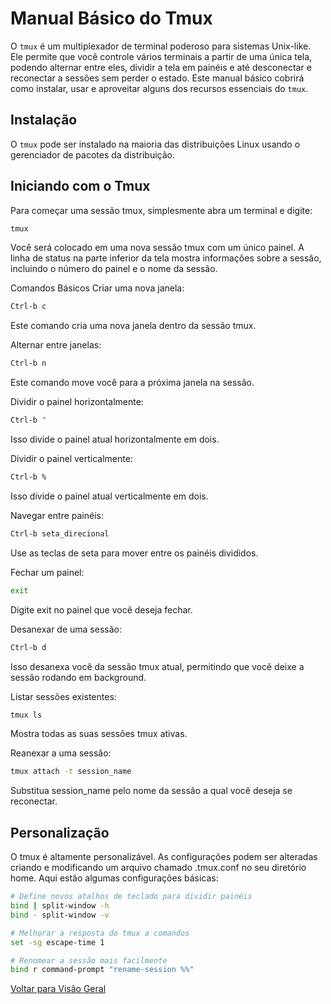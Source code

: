 # Manual Básico do Tmux

O `tmux` é um multiplexador de terminal poderoso para sistemas Unix-like. Ele permite que você controle vários terminais a partir de uma única tela, podendo alternar entre eles, dividir a tela em painéis e até desconectar e reconectar a sessões sem perder o estado. Este manual básico cobrirá como instalar, usar e aproveitar alguns dos recursos essenciais do `tmux`.

## Instalação

O `tmux` pode ser instalado na maioria das distribuições Linux usando o gerenciador de pacotes da distribuição.

## Iniciando com o Tmux
Para começar uma sessão tmux, simplesmente abra um terminal e digite:

  ```bash
  tmux
  ```

Você será colocado em uma nova sessão tmux com um único painel. A linha de status na parte inferior da tela mostra informações sobre a sessão, incluindo o número do painel e o nome da sessão.

Comandos Básicos
Criar uma nova janela:

  ```bash
  Ctrl-b c
  ```

Este comando cria uma nova janela dentro da sessão tmux.

Alternar entre janelas:

  ```bash
  Ctrl-b n
  ```

Este comando move você para a próxima janela na sessão.

Dividir o painel horizontalmente:

  ```bash
  Ctrl-b "
  ```

Isso divide o painel atual horizontalmente em dois.

Dividir o painel verticalmente:

  ```bash
  Ctrl-b %
  ```

Isso divide o painel atual verticalmente em dois.

Navegar entre painéis:

  ```bash
  Ctrl-b seta_direcional
  ```

Use as teclas de seta para mover entre os painéis divididos.

Fechar um painel:

  ```bash
  exit
  ```

Digite exit no painel que você deseja fechar.

Desanexar de uma sessão:

  ```bash
  Ctrl-b d
  ```

Isso desanexa você da sessão tmux atual, permitindo que você deixe a sessão rodando em background.

Listar sessões existentes:

  ```bash
  tmux ls
  ```

Mostra todas as suas sessões tmux ativas.

Reanexar a uma sessão:

  ```bash
  tmux attach -t session_name
  ```

Substitua session_name pelo nome da sessão a qual você deseja se reconectar.

## Personalização

O tmux é altamente personalizável. As configurações podem ser alteradas criando e modificando um arquivo chamado .tmux.conf no seu diretório home. Aqui estão algumas configurações básicas:

```bash
# Define novos atalhos de teclado para dividir painéis
bind | split-window -h
bind - split-window -v

# Melhorar a resposta do tmux a comandos
set -sg escape-time 1

# Renomear a sessão mais facilmente
bind r command-prompt "rename-session %%"
```

[Voltar para Visão Geral](../README.md)